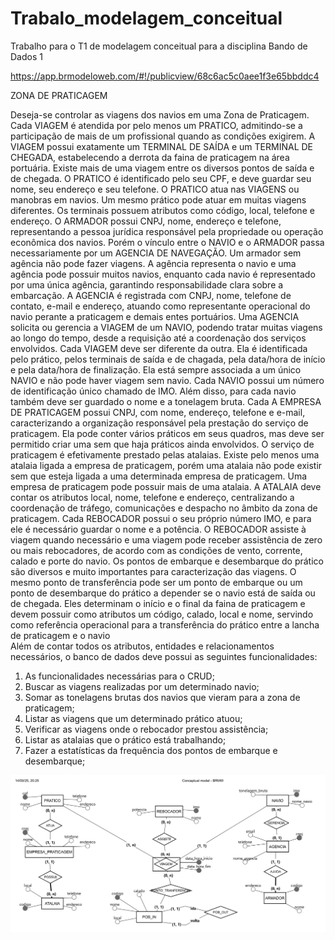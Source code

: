 # Trabalo_modelagem_conceitual
Trabalho para o T1 de modelagem conceitual para a disciplina Bando de Dados 1

https://app.brmodeloweb.com/#!/publicview/68c6ac5c0aee1f3e65bbddc4

ZONA DE PRATICAGEM

Deseja-se controlar as viagens dos navios em uma Zona de Praticagem. 
Cada VIAGEM é atendida por pelo menos um PRATICO, admitindo-se a participação de mais de um profissional quando as condições exigirem. A VIAGEM possui exatamente um TERMINAL DE SAÍDA e um TERMINAL DE CHEGADA, estabelecendo a derrota da faina de praticagem na área portuária.
Existe mais de uma viagem entre os diversos pontos de saída e de chegada. 
O PRATICO é identificado pelo seu CPF, e deve guardar seu nome, seu endereço e seu telefone. O PRATICO atua nas VIAGENS ou manobras em navios. Um mesmo prático pode atuar em muitas viagens diferentes.
Os terminais possuem atributos como código, local, telefone e endereço.
O ARMADOR possui CNPJ, nome, endereço e telefone, representando a pessoa jurídica responsável pela propriedade ou operação econômica dos navios. 
Porém o vínculo entre o NAVIO e o ARMADOR passa necessariamente por um AGENCIA DE NAVEGAÇÃO. Um armador sem agência não pode fazer viagens. A agência representa o navio e uma agência pode possuir muitos navios, enquanto cada navio é representado por uma única agência, garantindo responsabilidade clara sobre a embarcação. A AGENCIA é registrada com CNPJ, nome, telefone de contato, e-mail e endereço, atuando como representante operacional do navio perante a praticagem e demais entes portuários. Uma AGENCIA solicita ou gerencia a VIAGEM de um NAVIO, podendo tratar muitas viagens ao longo do tempo, desde a requisição até a coordenação dos serviços envolvidos.
Cada VIAGEM deve ser diferente da outra. Ela é identificada pelo prático, pelos terminais de saída e de chagada, pela data/hora de início e pela data/hora de finalização. Ela está sempre associada a um único NAVIO e não pode haver viagem sem navio.
Cada NAVIO possui um número de identificação único chamado de IMO. Além disso, para cada navio também deve ser guardado o nome e a tonelagem bruta. Cada 
A EMPRESA DE PRATICAGEM possui CNPJ, com nome, endereço, telefone e e-mail, caracterizando a organização responsável pela prestação do serviço de praticagem. Ela pode conter vários práticos em seus quadros, mas deve ser permitido criar uma sem que haja práticos ainda envolvidos. O serviço de praticagem é efetivamente prestado pelas atalaias. Existe pelo menos uma atalaia ligada a empresa de praticagem, porém uma atalaia não pode existir sem que esteja ligada a uma determinada empresa de praticagem. Uma empresa de praticagem pode possuir mais de uma atalaia. A ATALAIA deve contar os atributos local, nome, telefone e endereço, centralizando a coordenação de tráfego, comunicações e despacho no âmbito da zona de praticagem.
Cada REBOCADOR possui o seu próprio número IMO, e para ele é necessário guardar o nome e a potência. O REBOCADOR assiste à viagem quando necessário e uma viagem pode receber assistência de zero ou mais rebocadores, de acordo com as condições de vento, corrente, calado e porte do navio. 
Os pontos de embarque e desembarque do prático são diversos e muito importantes para caracterização das viagens. O mesmo ponto de transferência pode ser um ponto de embarque ou um ponto de desembarque do prático a depender se o navio está de saída ou de chegada. Eles determinam o início e o final da faina de praticagem e devem possuir como atributos um código, calado, local e nome, servindo como referência operacional para a transferência do prático entre a lancha de praticagem e o navio  
Além de contar todos os atributos, entidades e relacionamentos necessários, o banco de dados deve possui as seguintes funcionalidades:
1.	As funcionalidades necessárias para o CRUD;
2.	Buscar as viagens realizadas por um determinado navio;
3.	Somar as tonelagens brutas dos navios que vieram para a zona de praticagem;
4.	Listar as viagens que um determinado prático atuou;
5.	Verificar as viagens onde o rebocador prestou assistência;
6.	Listar as atalaias que o prático está trabalhando;
7.	Fazer a estatísticas da frequência dos pontos de embarque e desembarque;

![img](img/Empresa_de_praticagem_ER_modelo_conceitual.png)

